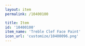 ```yaml
---
layout: item
permalink: /10400100

title: Item
id: '10400100'
item_name: 'Treble Clef Face Paint'
icon_url: 'customize/10400096.png'
---
```

